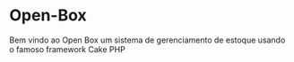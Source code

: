 # Open-Box
Bem vindo ao Open Box um sistema de gerenciamento de estoque usando o famoso framework Cake PHP
